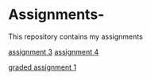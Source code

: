 # Assignments-
This repository contains my assignments

[assignment 3](https://github.com/ramonsmits99/Assignments-/blob/master/assignment3%20(4).ipynb)
[assignment 4](https://github.com/ramonsmits99/Assignments-/blob/master/assignment4%20(1).ipynb)

[graded assignment 1](https://github.com/ramonsmits99/Assignments-/blob/master/Graded_assignment1%20(10).ipynb)

